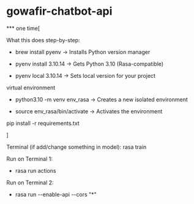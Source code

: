 # gowafir-chatbot-api
*** one time[

What this does step-by-step:

  - brew install pyenv → Installs Python version manager

  - pyenv install 3.10.14 → Gets Python 3.10 (Rasa-compatible)

  - pyenv local 3.10.14 → Sets local version for your project

virtual environment 

  - python3.10 -m venv env_rasa → Creates a new isolated environment

  - source env_rasa/bin/activate → Activates the environment

<!-- 
  - pip install --upgrade pip setuptools wheel → Updates core packaging tools

  - pip install rasa 
-->

pip install -r requirements.txt

]

Terminal (if add/change something in model):
rasa train 

Run on Terminal 1:
   - rasa run actions

Run on Terminal 2:
   - rasa run --enable-api --cors "*"

